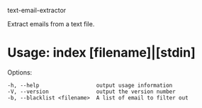 text-email-extractor

Extract emails from a text file.

# Usage: index [filename]|[stdin]

  Options:

    -h, --help                  output usage information
    -V, --version               output the version number
    -b, --blacklist <filename>  A list of email to filter out